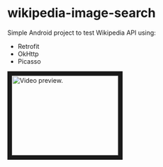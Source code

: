 # wikipedia-image-search

Simple Android project to test Wikipedia API using:

* Retrofit
* OkHttp
* Picasso

<a href="http://www.youtube.com/watch?feature=player_embedded&v=NDZ68gSMwN4" target="_blank"><img src="http://img.youtube.com/vi/NDZ68gSMwN4/0.jpg"
alt="Video preview." width="240" height="180" border="10" /></a>